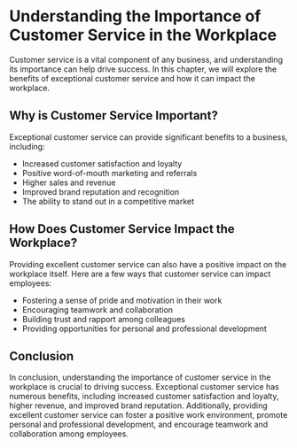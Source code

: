 Understanding the Importance of Customer Service in the Workplace
==========================================================================================

Customer service is a vital component of any business, and understanding its importance can help drive success. In this chapter, we will explore the benefits of exceptional customer service and how it can impact the workplace.

Why is Customer Service Important?
----------------------------------

Exceptional customer service can provide significant benefits to a business, including:

* Increased customer satisfaction and loyalty
* Positive word-of-mouth marketing and referrals
* Higher sales and revenue
* Improved brand reputation and recognition
* The ability to stand out in a competitive market

How Does Customer Service Impact the Workplace?
-----------------------------------------------

Providing excellent customer service can also have a positive impact on the workplace itself. Here are a few ways that customer service can impact employees:

* Fostering a sense of pride and motivation in their work
* Encouraging teamwork and collaboration
* Building trust and rapport among colleagues
* Providing opportunities for personal and professional development

Conclusion
----------

In conclusion, understanding the importance of customer service in the workplace is crucial to driving success. Exceptional customer service has numerous benefits, including increased customer satisfaction and loyalty, higher revenue, and improved brand reputation. Additionally, providing excellent customer service can foster a positive work environment, promote personal and professional development, and encourage teamwork and collaboration among employees.
